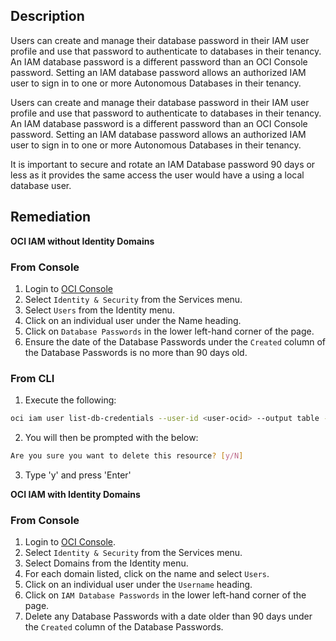## Description

Users can create and manage their database password in their IAM user profile and use that password to authenticate to databases in their tenancy. An IAM database password is a different password than an OCI Console password. Setting an IAM database password allows an authorized IAM user to sign in to one or more Autonomous Databases in their tenancy.

Users can create and manage their database password in their IAM user profile and use that password to authenticate to databases in their tenancy. An IAM database password is a different password than an OCI Console password. Setting an IAM database password allows an authorized IAM user to sign in to one or more Autonomous Databases in their tenancy.

It is important to secure and rotate an IAM Database password 90 days or less as it
provides the same access the user would have a using a local database user.

## Remediation

**OCI IAM without Identity Domains**

### From Console

1. Login to [OCI Console](https://www.oracle.com/cloud/)
2. Select `Identity & Security` from the Services menu.
3. Select `Users` from the Identity menu.
4. Click on an individual user under the Name heading.
5. Click on `Database Passwords` in the lower left-hand corner of the page.
6. Ensure the date of the Database Passwords under the `Created` column of the Database Passwords is no more than 90 days old.

### From CLI

1. Execute the following:

```bash
oci iam user list-db-credentials --user-id <user-ocid> --output table --query "data [*].{description:description, Created:\"time-created\",id:id}"
```

2. You will then be prompted with the below:

```bash
Are you sure you want to delete this resource? [y/N]
```

3. Type 'y' and press 'Enter'

**OCI IAM with Identity Domains**

### From Console

1. Login to [OCI Console](https://www.oracle.com/cloud/).
2. Select `Identity & Security` from the Services menu.
3. Select Domains from the Identity menu.
4. For each domain listed, click on the name and select `Users`.
5. Click on an individual user under the `Username` heading.
6. Click on `IAM Database Passwords` in the lower left-hand corner of the page.
7. Delete any Database Passwords with a date older than 90 days under the `Created` column of the Database Passwords.